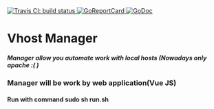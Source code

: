 <a href="https://travis-ci.org/stepan-neretin7/vhost-manager">
    <img src="https://travis-ci.org/stepan-neretin7/vhost-manager.svg?branch=master" alt="Travis CI: build status">
</a>
<a href="https://goreportcard.com/report/github.com/stepan-neretin7/vhost-manager">
    <img src="https://goreportcard.com/badge/github.com/stepan-neretin7/vhost-manager" alt="GoReportCard">
</a>
<a href="https://godoc.org/github.com/stepan-neretin7/vhost-manager">
    <img src="https://godoc.org/github.com/stepan-neretin7/vhost-manager?status.svg" alt="GoDoc">
</a>

# Vhost Manager

##### Manager allow you automate work with local hosts (Nowadays only apache :( )

### Manager will be work by web application(Vue JS)

#### Run with command sudo sh run.sh

